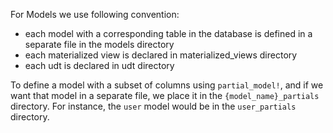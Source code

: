 For Models we use following convention: 
- each model with a corresponding table in the database is defined in a separate file in the models directory
- each materialized view is declared in materialized_views directory
- each udt is declared in udt directory

To define a model with a subset of columns using `partial_model!`, and if we want that model in a 
separate file, we place it in the `{model_name}_partials` directory. For instance, the `user` model 
would be in the `user_partials` directory.




